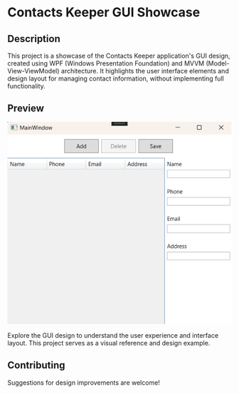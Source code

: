 # Contacts Keeper GUI Showcase

## Description
This project is a showcase of the Contacts Keeper application's GUI design, created using WPF (Windows Presentation Foundation) and MVVM (Model-View-ViewModel) architecture. It highlights the user interface elements and design layout for managing contact information, without implementing full functionality.

## Preview
![UI Screenshot](Images/ui.png)

Explore the GUI design to understand the user experience and interface layout. This project serves as a visual reference and design example.

## Contributing
Suggestions for design improvements are welcome!